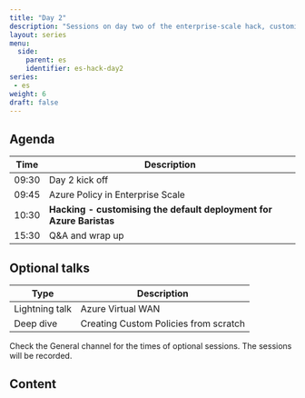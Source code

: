```yaml
---
title: "Day 2"
description: "Sessions on day two of the enterprise-scale hack, customising the default deployment to match your design."
layout: series
menu:
  side:
    parent: es
    identifier: es-hack-day2
series:
 - es
weight: 6
draft: false
---
```


## Agenda

| **Time** | **Description**
|---|---|
| 09:30 | Day 2 kick off |
| 09:45 | Azure Policy in Enterprise Scale |
| 10:30 | **Hacking - customising the default deployment for Azure Baristas** |
| 15:30 | Q&A and wrap up |

## Optional talks

| **Type** | **Description**
|---|---|
| Lightning talk | Azure Virtual WAN |
| Deep dive | Creating Custom Policies from scratch |

Check the General channel for the times of optional sessions. The sessions will be recorded.

## Content
